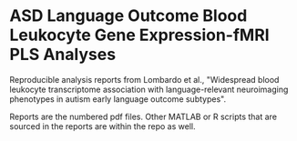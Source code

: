 # ASD Language Outcome Blood Leukocyte Gene Expression-fMRI PLS Analyses

Reproducible analysis reports from Lombardo et al., "Widespread blood leukocyte transcriptome association with language-relevant neuroimaging phenotypes in autism early language outcome subtypes".

Reports are the numbered pdf files. Other MATLAB or R scripts that are sourced in the reports are within the repo as well. 
